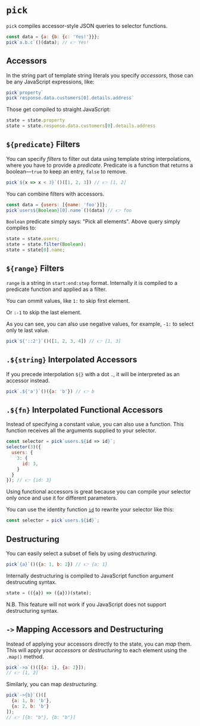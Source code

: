 # `pick`

`pick` compiles accessor-style JSON queries to selector functions.

```js
const data = {a: {b: {c: 'Yes!'}}};
pick`a.b.c`()(data); // 👉 Yes!
```


## Accessors

In the string part of template string literals you specify *accessors*, those
can be any JavaScript expressions, like:

```js
pick`property`
pick`response.data.customers[0].details.address`
```

Those get compiled to straight JavaScript:

```js
state = state.property
state = state.response.data.customers[0].details.address
```


## `${predicate}` Filters

You can specify *filters* to filter out data using template string interpolations,
where you have to provide a *predicate*. Predicate is a function that returns
a boolean&mdash;`true` to keep an entry, `false` to remove.

```js
pick`${x => x < 3}`()([1, 2, 3]) // 👉 [1, 2]
```

You can combine filters with accessors.

```js
const data = {users: [{name: 'foo'}]};
pick`users${Boolean}[0].name`()(data) // 👉 foo
```

`Boolean` predicate simply says: "Pick all elements". Above query simply
compiles to:

```js
state = state.users;
state = state.filter(Boolean);
state = state[0].name;
```


## `${range}` Filters

`range` is a string in `start:end:step` format. Internally it is compiled to
a predicate function and applied as a filter.

You can ommit values, like `1:` to skip first element.

Or `:-1` to skip the last element.

As you can see, you can also use negative values, for example, `-1:` to select
only te last value.

```js
pick`${'::2'}`()([1, 2, 3, 4]) // 👉 [1, 3]
```


## `.${string}` Interpolated Accessors

If you precede interpolation `${}` with a dot `.`, it will be interpreted as
an accessor instead.

```js
pick`.${'a'}`()({a: 'b'}) // 👉 b
```


## `.${fn}` Interpolated Functional Accessors

Instead of specifying a constant value, you can also use a function. This
function receives all the arguments supplied to your selector.

```js
const selector = pick`users.${id => id}`;
selector(3)({
  users: {
    3: {
      id: 3,
    }
  }
}); // 👉 {id: 3}
```

Using functional accessors is great because you can compile your selector
only once and use it for different parameters.

You can use the identity function [`id`](./id.md) to rewrite your selector like this:

```js
const selector = pick`users.${id}`;
```


## Destructuring

You can easily select a subset of fiels by using *destructuring*.

```js
pick`{a}`()({a: 1, b: 2}) // 👉 {a: 1}
```

Internally destructuring is compiled to JavaScript function argument destrucuting syntax.

```js
state = (({a}) => ({a}))(state);
```

N.B. This feature will not work if you JavaScript does not support destructuring
syntax.


## `->` Mapping Accessors and Destructuring

Instead of applying your accessors directly to the state, you can *map* them.
This will apply your *accessors* or *destructuring* to each element
using the `.map()` method.

```js
pick`->a`()([{a: 1}, {a: 2}]);
// 👉 [1, 2]
```

Similarly, you can map *destructuring*.

```js
pick`->{b}`()([
  {a: 1, b: 'b'},
  {a: 2, b: 'b'}
]);
// 👉 [{b: "b"}, {b: "b"}]
```
